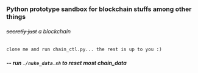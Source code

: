 ### Python prototype sandbox for blockchain stuffs among other things

###### ~~secretly just~~ a blockchain

`clone me and run chain_ctl.py... the rest is up to you :)`

##### -- run `./nuke_data.sh` to reset most chain_data
